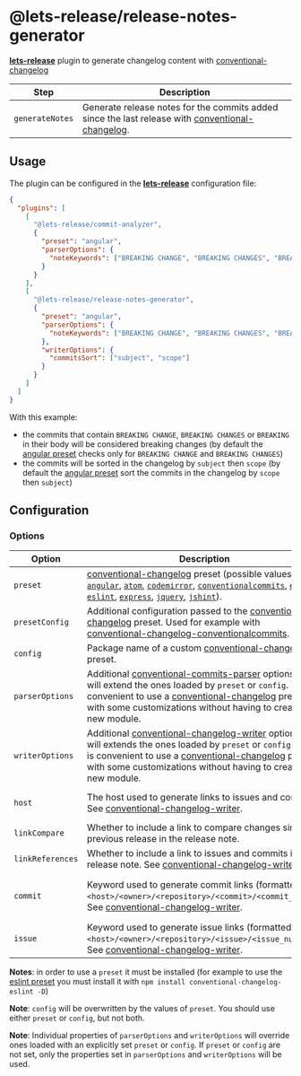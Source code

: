 # @lets-release/release-notes-generator

**[lets-release][]** plugin to generate changelog content with [conventional-changelog][]

| Step            | Description                                                                                          |
|-----------------|------------------------------------------------------------------------------------------------------|
| `generateNotes` | Generate release notes for the commits added since the last release with [conventional-changelog][]. |

## Usage

The plugin can be configured in the **[lets-release][]** configuration file:

```json
{
  "plugins": [
    [
      "@lets-release/commit-analyzer",
      {
        "preset": "angular",
        "parserOptions": {
          "noteKeywords": ["BREAKING CHANGE", "BREAKING CHANGES", "BREAKING"]
        }
      }
    ],
    [
      "@lets-release/release-notes-generator",
      {
        "preset": "angular",
        "parserOptions": {
          "noteKeywords": ["BREAKING CHANGE", "BREAKING CHANGES", "BREAKING"]
        },
        "writerOptions": {
          "commitsSort": ["subject", "scope"]
        }
      }
    ]
  ]
}
```

With this example:

- the commits that contain `BREAKING CHANGE`, `BREAKING CHANGES` or `BREAKING` in their body will be considered breaking changes (by default the [angular preset][angular] checks only for `BREAKING CHANGE` and `BREAKING CHANGES`)
- the commits will be sorted in the changelog by `subject` then `scope` (by default the [angular preset][angular] sort the commits in the changelog by `scope` then `subject`)

## Configuration

### Options

| Option           | Description                                                                                                                                                                                                                                                              | Default                                                    |
|------------------|--------------------------------------------------------------------------------------------------------------------------------------------------------------------------------------------------------------------------------------------------------------------------|------------------------------------------------------------|
| `preset`         | [conventional-changelog][] preset (possible values: [`angular`][angular], [`atom`][atom], [`codemirror`][codemirror], [`conventionalcommits`][conventionalcommits], [`ember`][ember], [`eslint`][eslint], [`express`][express], [`jquery`][jquery], [`jshint`][jshint]). | [`conventionalcommits`][conventionalcommits]               |
| `presetConfig`   | Additional configuration passed to the [conventional-changelog][] preset. Used for example with [conventional-changelog-conventionalcommits][].                                                                                                                          | -                                                          |
| `config`         | Package name of a custom [conventional-changelog][] preset.                                                                                                                                                                                                              | -                                                          |
| `parserOptions`  | Additional [conventional-commits-parser][] options that will extend the ones loaded by `preset` or `config`. This is convenient to use a [conventional-changelog][] preset with some customizations without having to create a new module.                               | -                                                          |
| `writerOptions`  | Additional [conventional-changelog-writer][] options that will extends the ones loaded by `preset` or `config`. This is convenient to use a [conventional-changelog][] preset with some customizations without having to create a new module.                            | -                                                          |
| `host`           | The host used to generate links to issues and commits. See [conventional-changelog-writer][].                                                                                                                                                                            | The host from the [`repositoryurl`][repositoryurl] option. |
| `linkCompare`    | Whether to include a link to compare changes since previous release in the release note.                                                                                                                                                                                 | `true`                                                     |
| `linkReferences` | Whether to include a link to issues and commits in the release note. See [conventional-changelog-writer][].                                                                                                                                                              | `true`                                                     |
| `commit`         | Keyword used to generate commit links (formatted as `<host>/<owner>/<repository>/<commit>/<commit_sha>`). See [conventional-changelog-writer][].                                                                                                                         | `commits` for Bitbucket repositories, `commit` otherwise   |
| `issue`          | Keyword used to generate issue links (formatted as `<host>/<owner>/<repository>/<issue>/<issue_number>`). See [conventional-changelog-writer][].                                                                                                                         | `issue` for Bitbucket repositories, `issues` otherwise     |

**Notes**: in order to use a `preset` it must be installed (for example to use the [eslint preset][eslint] you must install it with `npm install conventional-changelog-eslint -D`)

**Note**: `config` will be overwritten by the values of `preset`. You should use either `preset` or `config`, but not both.

**Note**: Individual properties of `parserOptions` and `writerOptions` will override ones loaded with an explicitly set `preset` or `config`.
If `preset` or `config` are not set, only the properties set in `parserOptions` and `writerOptions` will be used.

[lets-release]: ../../
[repositoryurl]: ../../libs/config/src/schemas/Options.ts

[conventional-changelog]: https://github.com/conventional-changelog/conventional-changelog
[angular]: https://github.com/conventional-changelog/conventional-changelog/tree/master/packages/conventional-changelog-angular
[atom]: https://github.com/conventional-changelog/conventional-changelog/tree/master/packages/conventional-changelog-atom
[codemirror]: https://github.com/conventional-changelog/conventional-changelog/tree/master/packages/conventional-changelog-codemirror
[conventionalcommits]: https://github.com/conventional-changelog/conventional-changelog/tree/master/packages/conventional-changelog-conventionalcommits
[ember]: https://github.com/conventional-changelog/conventional-changelog/tree/master/packages/conventional-changelog-ember
[eslint]: https://github.com/conventional-changelog/conventional-changelog/tree/master/packages/conventional-changelog-eslint
[express]: https://github.com/conventional-changelog/conventional-changelog/tree/master/packages/conventional-changelog-express
[jquery]: https://github.com/conventional-changelog/conventional-changelog/tree/master/packages/conventional-changelog-jquery
[jshint]: https://github.com/conventional-changelog/conventional-changelog/tree/master/packages/conventional-changelog-jshint
[conventional-changelog-conventionalcommits]: https://github.com/conventional-changelog/conventional-changelog-config-spec
[conventional-commits-parser]: https://github.com/conventional-changelog/conventional-changelog/tree/master/packages/conventional-commits-parser
[conventional-changelog-writer]: https://github.com/conventional-changelog/conventional-changelog/tree/master/packages/conventional-changelog-writer

